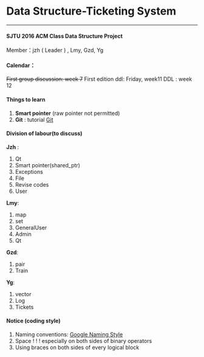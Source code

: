 # Data Structure-Ticketing System
****

#### SJTU 2016 ACM Class Data Structure Project
Member：jzh ( Leader ) , Lmy, Gzd, Yg


#### Calendar：
~~First group discussion: week 7~~
First edition ddl:  Friday, week11
DDL  :   week 12

#### Things to learn
1. **Smart pointer** (raw pointer not permitted)
2. **Git** : tutorial [Git](http://www.liaoxuefeng.com/wiki/0013739516305929606dd18361248578c67b8067c8c017b000) 

#### Division of labour(to discuss)
**Jzh** : 
1. Qt
2. Smart pointer(shared_ptr)
3. Exceptions
4. File
5. Revise codes
6. User

**Lmy**:
1. map
2. set
3. GeneralUser
4. Admin
5. Qt

**Gzd**:
1. pair
2. Train

**Yg**:
1. vector
2. Log 
3. Tickets

#### Notice (coding style)
1. Naming conventions: 
[Google Naming Style](http://zh-google-styleguide.readthedocs.io/en/latest/google-cpp-styleguide/naming/) 
2. Space ! ! !    especially on both sides of binary operators
3. Using braces on both sides of every logical block